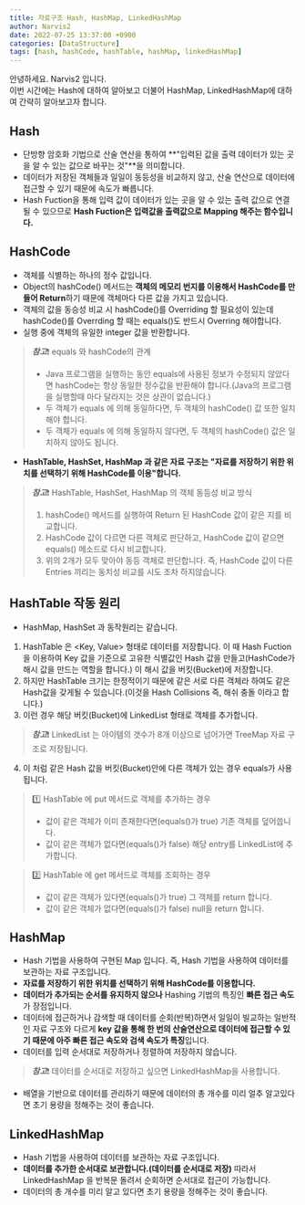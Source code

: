 ```yaml
---
title: 자료구조 Hash, HashMap, LinkedHashMap
author: Narvis2
date: 2022-07-25 13:37:00 +0900
categories: [DataStructure]
tags: [hash, hashCode, hashTable, hashMap, linkedHashMap]
---
```


안녕하세요. Narvis2 입니다.  
이번 시간에는 Hash에 대하여 알아보고 더불어 HashMap, LinkedHashMap에 대하여 간략히 알아보고자 합니다.

## Hash
- 단방향 암호화 기법으로 산술 연산을 통하여 **"입력된 값을 출력 데이터가 있는 곳을 알 수 있는 값으로 바꾸는 것"**을 의미합니다.
- 데이터가 저장된 객체들과 일일이 동등성을 비교하지 않고, 산술 연산으로 데이터에 접근할 수 있기 때문에 속도가 빠릅니다.
- Hash Fuction을 통해 입력 값이 데이터가 있는 곳을 알 수 있는 출력 값으로 연결될 수 있으므로 **Hash Fuction은 입력값을 출력값으로 Mapping 해주는 함수입니다.**

## HashCode
- 객체를 식별하는 하나의 정수 값입니다.
- Object의 hashCode() 메서드는 **객체의 메모리 번지를 이용해서 HashCode를 만들어 Return**하기 때문에 객체마다 다른 값을 가지고 있습니다.
- 객체의 값을 동승성 비교 시 hashCode()를 Overriding 할 필요성이 있는데 hashCode()를 Overrding 할 때는 equals()도 반드시 Overring 해야합니다.
- 실행 중에 객체의 유일한 integer 값을 반환합니다.
> **_참고_**❗️ equals 와 hashCode의 관계
> - Java 프로그램을 실행하는 동안 equals에 사용된 정보가 수정되지 않았다면 hashCode는 항상 동일한 정수값을 반환해야 합니다.(Java의 프로그램을 실행할때 마다 달라지는 것은 상관이 없습니다.)
> - 두 객체가 equals 에 의해 동일하다면, 두 객체의 hashCode() 값 또한 일치해야 합니다.
> - 두 객체가 equals 에 의해 동일하지 않다면, 두 객체의 hashCode() 값은 일치하지 않아도 됩니다.
- **HashTable, HashSet, HashMap 과 같은 자료 구조는 "자료를 저장하기 위한 위치를 선택하기 위해 HashCode를 이용"합니다.**
> **_참고_**❗️ HashTable, HashSet, HashMap 의 객체 동등성 비교 방식
> 1. hashCode() 메서드를 실행하여 Return 된 HashCode 값이 같은 지를 비교합니다. 
> 2. HashCode 값이 다르면 다른 객체로 판단하고, HashCode 값이 같으면 equals() 메소드로 다시 비교합니다.
> 3. 위의 2개가 모두 맞아야 동등 객체로 판단합니다. 즉, HashCode 값이 다른 Entries 끼리는 동치성 비교를 시도 조차 하지않습니다.

## HashTable 작동 원리
- HashMap, HashSet 과 동작원리는 같습니다.  
  
1. HashTable 은 <Key, Value> 형태로 데이터를 저장합니다. 이 때 Hash Fuction 을 이용하여 Key 값을 기준으로 고유한 식별값인 Hash 값을 만들고(HashCode가 해시 값을 만드는 역할을 합니다.) 이 해시 값을 버킷(Bucket)에 저장합니다.
2. 하지만 HashTable 크기는 한정적이기 때문에 같은 서로 다른 객체라 하여도 같은 Hash값을 갖게될 수 있습니다.(이것을 Hash Collisions 즉, 해쉬 충돌 이라고 합니다.)
3. 이런 경우 해당 버킷(Bucket)에 LinkedList 형태로 객체를 추가합니다.
> **_참고_**❗️ LinkedList 는 아이템의 갯수가 8개 이상으로 넘어가면 TreeMap 자료 구조로 저장됩니다.
4. 이 처럼 같은 Hash 값을 버킷(Bucket)안에 다른 객체가 있는 경우 equals가 사용됩니다.  
  
> 1️⃣ HashTable 에 put 메서드로 객체를 추가하는 경우
> - 값이 같은 객체가 이미 존재한다면(equals()가 true) 기존 객체를 덮어씁니다.
> - 값이 같은 객체가 없다면(equals()가 false) 해당 entry를 LinkedList에 추가합니다.  
  
> 2️⃣ HashTable 에 get 메서드로 객체를 조회하는 경우
> - 값이 같은 객체가 있다면(equals()가 true) 그 객체를 return 합니다.
> - 값이 같은 객체가 없다면(equals()가 false) null을 return 합니다.

## HashMap
- Hash 기법을 사용하여 구현된 Map 입니다. 즉, Hash 기법을 사용하여 데이터를 보관하는 자료 구조입니다.
- **자료를 저장하기 위한 위치를 선택하기 위해 HashCode를 이용합니다.**
- **데이터가 추가되는 순서를 유지하지 않으나** Hashing 기법의 특징인 **빠른 접근 속도**가 장점입니다.
- 데이터에 접근하거나 감색할 때 데이터를 순회(반복)하면서 일일이 빌교하는 일반적인 자료 구조와 다르게 **key 값을 통해 한 번의 산술연산으로 데이터에 접근할 수 있기 때문에 아주 빠른 접근 속도와 검색 속도가 특징**입니다.
- 데이터를 입력 순서대로 저장하거나 정렬하여 저장하지 않습니다.
> **_참고_**❗️ 데이터를 순서대로 저장하고 싶으면 LinkedHashMap을 사용합니다.
- 배열을 기반으로 데이터를 관리하기 때문에 데이터의 총 개수를 미리 얼추 알고있다면 초기 용량을 정해주는 것이 좋습니다.

## LinkedHashMap
- Hash 기법을 사용하여 데이터를 보관하는 자료 구조입니다.
- **데이터를 추가한 순서대로 보관합니다.(데이터를 순서대로 저장)** 따라서 LinkedHashMap 을 반복문 돌려서 순회하면 순서대로 접근이 가능합니다.
- 데이터의 총 개수를 미리 알고 있다면 초기 용량을 정해주는 것이 좋습니다.